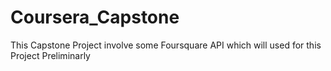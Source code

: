 # Coursera_Capstone
This Capstone Project involve some Foursquare API which will used for this Project Preliminarly
